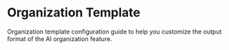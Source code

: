 # Organization Template

Organization template configuration guide to help you customize the output format of the AI organization feature.

